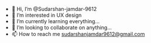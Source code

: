 - 👋 Hi, I’m @Sudarshan-jamdar-9612
- 👀 I’m interested in UX design
- 🌱 I’m currently learning everything...
- 💞️ I’m looking to collaborate on anything...
- 📫 How to reach me sudarshanjamdar9612@gmail.com

<!---
Sudarshan-jamdar-9612/Sudarshan-jamdar-9612 is a ✨ special ✨ repository because its `README.md` (this file) appears on your GitHub profile.
You can click the Preview link to take a look at your changes.
--->
